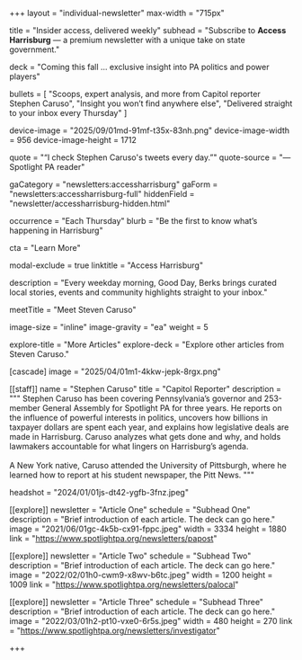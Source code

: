 +++
layout = "individual-newsletter"
max-width = "715px"

title = "Insider access, delivered weekly"
subhead = "Subscribe to **Access Harrisburg** — a premium newsletter with a unique take on state government."

deck = "Coming this fall … exclusive insight into PA politics and power players"

bullets = [
  "Scoops, expert analysis, and more from Capitol reporter Stephen Caruso",
  "Insight you won’t find anywhere else",
  "Delivered straight to your inbox every Thursday"
]

device-image = "2025/09/01md-91mf-t35x-83nh.png"
device-image-width = 956
device-image-height = 1712

quote = "“I check Stephen Caruso's tweets every day.”"
quote-source = "— Spotlight PA reader"

gaCategory = "newsletters:accessharrisburg"
gaForm = "newsletters:accessharrisburg-full"
hiddenField = "newsletter/accessharrisburg-hidden.html"

occurrence = "Each Thursday"
blurb = "Be the first to know what’s happening in Harrisburg"

cta = "Learn More"

modal-exclude = true
linktitle = "Access Harrisburg"

description = "Every weekday morning, Good Day, Berks brings curated local stories, events and community highlights straight to your inbox."

meetTitle = "Meet Steven Caruso"

image-size = "inline"
image-gravity = "ea"
weight = 5 

explore-title = "More Articles"
explore-deck = "Explore other articles from Steven Caruso."

[cascade]
image = "2025/04/01m1-4kkw-jepk-8rgx.png" 


[[staff]]
name = "Stephen Caruso"
title = "Capitol Reporter"
description = """
Stephen Caruso has been covering Pennsylvania’s governor and 253-member General Assembly for Spotlight PA for three years. He reports on the influence of powerful interests in politics, uncovers how billions in taxpayer dollars are spent each year, and explains how legislative deals are made in Harrisburg. Caruso analyzes what gets done and why, and holds lawmakers accountable for what lingers on Harrisburg’s agenda.<br><br>A New York native, Caruso attended the University of Pittsburgh, where he learned how to report at his student newspaper, the Pitt News.
"""

headshot = "2024/01/01js-dt42-ygfb-3fnz.jpeg"

[[explore]]
newsletter = "Article One"
schedule = "Subhead One"
description = "Brief introduction of each article. The deck can go here."
image = "2021/06/01gc-4k5b-cx91-fppc.jpeg"
width = 3334
height = 1880
link = "https://www.spotlightpa.org/newsletters/papost"

[[explore]]
newsletter = "Article Two"
schedule = "Subhead Two"
description = "Brief introduction of each article. The deck can go here."
image = "2022/02/01h0-cwm9-x8wv-b6tc.jpeg"
width = 1200
height = 1009
link = "https://www.spotlightpa.org/newsletters/palocal"

[[explore]]
newsletter = "Article Three"
schedule = "Subhead Three"
description = "Brief introduction of each article. The deck can go here."
image = "2022/03/01h2-pt10-vxe0-6r5s.jpeg"
width = 480
height = 270
link = "https://www.spotlightpa.org/newsletters/investigator"

+++

